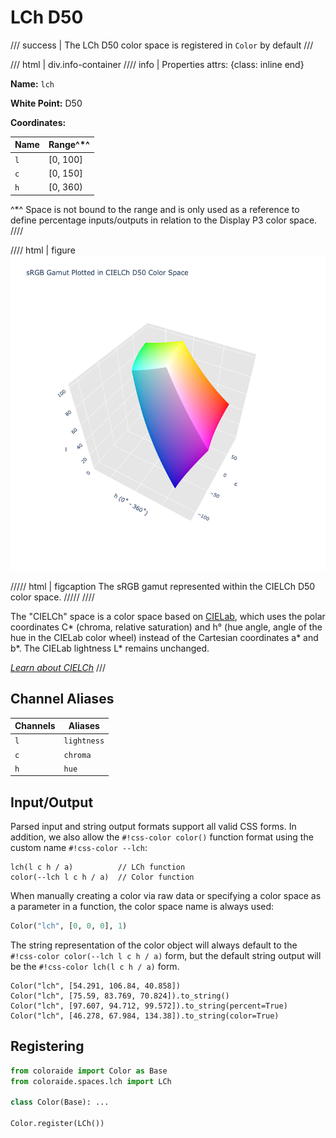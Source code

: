 # LCh D50

/// success | The LCh D50 color space is registered in `Color` by default
///

/// html | div.info-container
//// info | Properties
    attrs: {class: inline end}

**Name:** `lch`

**White Point:** D50

**Coordinates:**

Name | Range^\*^
---- | ---------
`l`  | [0, 100]
`c`  | [0, 150]
`h`  | [0, 360)

^\*^ Space is not bound to the range and is only used as a reference to define percentage inputs/outputs in
relation to the Display P3 color space.
////

//// html | figure
![CIELCh D50 3D](../images/lch-3d.png)

///// html | figcaption
The sRGB gamut represented within the CIELCh D50 color space.
/////
////

The "CIELCh" space is a color space based on [CIELab](./lab.md), which uses the polar coordinates C\* (chroma, relative
saturation) and h&deg; (hue angle, angle of the hue in the CIELab color wheel) instead of the Cartesian
coordinates a\* and b\*. The CIELab lightness L\* remains unchanged.

_[Learn about CIELCh](https://en.wikipedia.org/wiki/CIELab_color_space#Cylindrical_representation:_CIELCh_or_CIEHLC)_
///

## Channel Aliases

Channels | Aliases
-------- | -------
`l`      | `lightness`
`c`      | `chroma`
`h`      | `hue`

## Input/Output

Parsed input and string output formats support all valid CSS forms. In addition, we also allow the
`#!css-color color()` function format using the custom name `#!css-color --lch`:

```css-color
lch(l c h / a)          // LCh function
color(--lch l c h / a)  // Color function
```

When manually creating a color via raw data or specifying a color space as a parameter in a function, the color
space name is always used:

```py
Color("lch", [0, 0, 0], 1)
```

The string representation of the color object will always default to the `#!css-color color(--lch l c h / a)`
form, but the default string output will be the `#!css-color lch(l c h / a)` form.

```playground
Color("lch", [54.291, 106.84, 40.858])
Color("lch", [75.59, 83.769, 70.824]).to_string()
Color("lch", [97.607, 94.712, 99.572]).to_string(percent=True)
Color("lch", [46.278, 67.984, 134.38]).to_string(color=True)
```

## Registering

```py
from coloraide import Color as Base
from coloraide.spaces.lch import LCh

class Color(Base): ...

Color.register(LCh())
```
